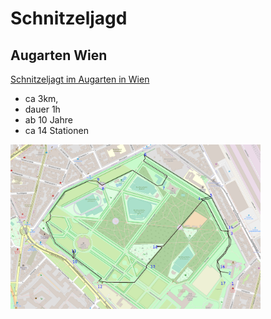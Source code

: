 # Schnitzeljagd
## Augarten Wien

[Schnitzeljagt im Augarten in Wien](augarten/README.md)

* ca 3km, 
* dauer 1h
* ab 10 Jahre
* ca 14 Stationen

<img src="augarten/map.png" alt="drawing" width="400"/>

